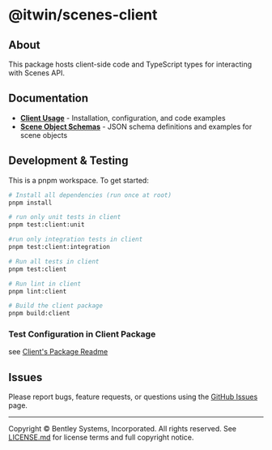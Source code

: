 # @itwin/scenes-client

## About

This package hosts client-side code and TypeScript types for interacting with Scenes API.

## Documentation

- **[Client Usage](./packages/scenes-client/README.md)** - Installation, configuration, and code examples
- **[Scene Object Schemas](./docs/README.md)** - JSON schema definitions and examples for scene objects

## Development & Testing

This is a pnpm workspace. To get started:

```sh
# Install all dependencies (run once at root)
pnpm install

# run only unit tests in client
pnpm test:client:unit

#run only integration tests in client
pnpm test:client:integration

# Run all tests in client
pnpm test:client

# Run lint in client
pnpm lint:client

# Build the client package
pnpm build:client
```

### Test Configuration in Client Package

see [Client's Package Readme](./packages/scenes-client/README.md)

## Issues

Please report bugs, feature requests, or questions using the [GitHub Issues](./issues) page.

---

Copyright © Bentley Systems, Incorporated. All rights reserved. See [LICENSE.md](./LICENSE.md) for license terms and full copyright notice.
